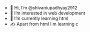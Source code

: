 - 👋 Hi, I’m @shivaniupadhyay2912
- 👀 I’m interested in web development 
- 🌱 I’m currently learning html 
- ✍️ Apart from html I m learning c  

<!---
shivaniupadhyay2912/shivaniupadhyay2912 is a ✨ special ✨ repository because its `README.md` (this file) appears on your GitHub profile.
You can click the Preview link to take a look at your changes.
--->
